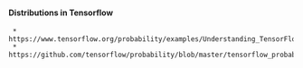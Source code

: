 

#### Distributions in Tensorflow

     * https://www.tensorflow.org/probability/examples/Understanding_TensorFlow_Distributions_Shapes
     * https://github.com/tensorflow/probability/blob/master/tensorflow_probability/examples/jupyter_notebooks/Understanding_TensorFlow_Distributions_Shapes.ipynb
